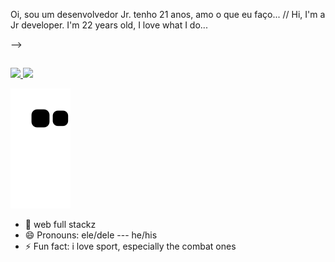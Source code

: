 Oi, sou um desenvolvedor Jr. tenho 21 anos, amo o que eu faço... // Hi, I'm a Jr developer. I'm 22 years old, I love what I do...


   -->

</div>
  
  ##
 
<div> 
  <a href="https://instagram.com/victor.bravoag" target="_blank"><img src="https://img.shields.io/badge/-Instagram-%23E4405F?style=for-the-badge&logo=instagram&logoColor=white" target="_blank">
  <a href="https://www.linkedin.com/in/victor-santos-886005180" target="_blank"><img src="https://img.shields.io/badge/-LinkedIn-%230077B5?style=for-the-badge&logo=linkedin&logoColor=white" target="_blank"></a> 
 
  ![Snake animation](https://github.com/rafaballerini/rafaballerini/blob/output/github-contribution-grid-snake.svg)


</div>






- 🌱 web full stackz
- 😄 Pronouns: ele/dele --- he/his
- ⚡ Fun fact: i love sport, 
especially the combat ones
